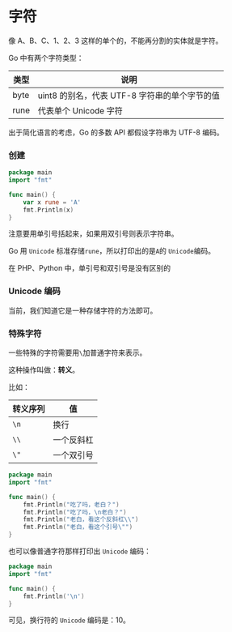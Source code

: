 # 字符

像 A、B、C、1、2、3 这样的单个的，不能再分割的实体就是字符。

Go 中有两个字符类型：

| 类型 | 说明                                          |
| ---- | --------------------------------------------- |
| byte | uint8 的别名，代表 UTF-8 字符串的单个字节的值 |
| rune | 代表单个 Unicode 字符                         |

出于简化语言的考虑，Go 的多数 API 都假设字符串为 UTF-8 编码。

### 创建

<div class="run"></div>

```go
package main
import "fmt"

func main() {
    var x rune = 'A'
    fmt.Println(x)
}
```

注意要用单引号括起来，如果用双引号则表示字符串。

Go 用 `Unicode` 标准存储`rune`，所以打印出的是`A`的 `Unicode`编码。

<div class="banner">在 PHP、Python 中，单引号和双引号是没有区别的</div>

### Unicode 编码

当前，我们知道它是一种存储字符的方法即可。

### 特殊字符

一些特殊的字符需要用`\`加普通字符来表示。

这种操作叫做：**转义**。

比如：

| 转义序列 | 值         |
| -------- | ---------- |
| `\n`     | 换行       |
| `\\`     | 一个反斜杠 |
| `\"`     | 一个双引号 |

<div class="run"></div>

```go
package main
import "fmt"

func main() {
    fmt.Println("吃了吗，老白？")
    fmt.Println("吃了吗，\n老白？")
    fmt.Println("老白，看这个反斜杠\\")
    fmt.Println("老白，看这个引号\"")
}
```

也可以像普通字符那样打印出 `Unicode` 编码：

<div class="run"></div>

```go
package main
import "fmt"

func main() {
    fmt.Println('\n')
}
```

可见，换行符的 `Unicode` 编码是：10。
